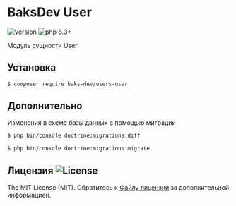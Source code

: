 # BaksDev User

[![Version](https://img.shields.io/badge/version-7.1.1-blue)](https://github.com/baks-dev/users-user/releases)
![php 8.3+](https://img.shields.io/badge/php-min%208.3-red.svg)

Модуль сущности User

## Установка

``` bash
$ composer require baks-dev/users-user
```

## Дополнительно

Изменения в схеме базы данных с помощью миграции

``` bash
$ php bin/console doctrine:migrations:diff

$ php bin/console doctrine:migrations:migrate
```

## Лицензия ![License](https://img.shields.io/badge/MIT-green)

The MIT License (MIT). Обратитесь к [Файлу лицензии](LICENSE.md) за дополнительной информацией.

